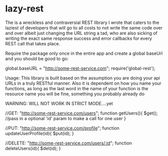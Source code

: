 # lazy-rest
The is a wreckless and contraversial REST library I wrote that caters to the laziest of developers that will go to all costs to not write the same code over and over albeit just changing the URL string a tad, who are also sicking of writing the exact same response success and error callbacks for every REST call that takes place.

Require the package only once in the entire app and create a global baseUrl and you should be good to go:

global.baseURL = "http://some-rest-service.com";
require('global-rest');

Usage: This library is built based on the assumption you are doing your api URLs in a truly RESTful manner. Also it is dependent on how you name your functions, as long as the last word in the name of your function is the resource name you will be fine, something you probably already do

WARNING: WILL NOT WORK IN STRICT MODE....yet

//GET: "http://some-rest-service.com/users";
function getUsers(){
	$get(); //pass in a optional 'id' param to make a call for one user
}

//PUT: "http://some-rest-service.com/profile";
function updateUserProfile(id){
	$put(id);
}

//DELETE:  "http://some-rest-service.com/users/:id";
function deleteUsers(id){
	$del(id);
}




